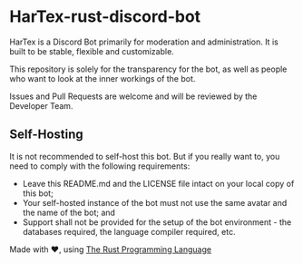 # HarTex-rust-discord-bot

HarTex is a Discord Bot primarily for moderation and administration. It is built to be stable, flexible and customizable.

This repository is solely for the transparency for the bot, as well as people who want to look at the inner workings of the bot.

Issues and Pull Requests are welcome and will be reviewed by the Developer Team.

## Self-Hosting

It is not recommended to self-host this bot. But if you really want to, you need to comply with the following requirements:

- Leave this README.md and the LICENSE file intact on your local copy of this bot;
- Your self-hosted instance of the bot must not use the same avatar and the name of the bot; and
- Support shall not be provided for the setup of the bot environment - the databases required, the language compiler required, etc.

Made with :heart:, using [The Rust Programming Language](https://www.rust-lang.org/)
